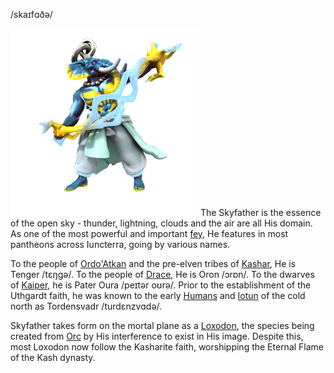 /skaɪfɑðə/

![](../../_assets/cosmology/fey/Skyfather.png)
The Skyfather is the essence of the open sky - thunder, lightning, clouds and the air are all His domain. As one of the most powerful and important [fey](Fey.md), He features in most pantheons across Iuncterra, going by various names.

To the people of [Ordo'Atkan](../../Locations/Ordo'Atkan/Ordo'Atkan.md) and the pre-elven tribes of [Kashar](../../Locations/Kashar/Kashar.md), He is Tenger /tɛŋɡə/. To the people of [Drace](../../Locations/Drace/Drace.md), He is Oron /ɔrɒn/. To the dwarves of [Kaiper](../../Locations/Kaiper/Kaiper.md), he is Pater Oura /peɪtər oʊrə/. Prior to the establishment of the Uthgardt faith, he was known to the early [Humans](../../Species/Homonids/Humans.md) and [Iotun](../../Species/Homonids/Iotun.md) of the cold north as Tordensvadr /turdɛnzvɑdə/.

Skyfather takes form on the mortal plane as a [Loxodon](../../Species/Homonids/Loxodon.md), the species being created from [Orc](../../Species/Homonids/Orc.md) by His interference to exist in His image. Despite this, most Loxodon now follow the Kasharite faith, worshipping the Eternal Flame of the Kash dynasty.